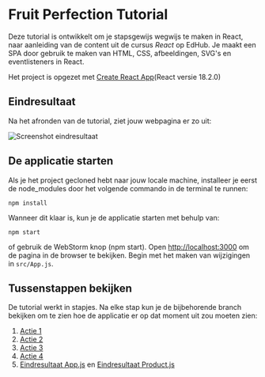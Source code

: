 # Fruit Perfection Tutorial

Deze tutorial is ontwikkelt om je stapsgewijs wegwijs te maken in React, naar aanleiding van de content uit de cursus *React* op EdHub. Je maakt een SPA door gebruik te maken van HTML, CSS, afbeeldingen, SVG's en eventlisteners in React.

Het project is opgezet met [Create React App](https://github.com/facebook/create-react-app)(React versie 18.2.0)

## Eindresultaat
Na het afronden van de tutorial, ziet jouw webpagina er zo uit:

![Screenshot eindresultaat](src/assets/screenshot-eindresultaat.png)

## De applicatie starten
Als je het project gecloned hebt naar jouw locale machine, installeer je eerst de node_modules
door het volgende commando in de terminal te runnen:

`npm install`

Wanneer dit klaar is, kun je de applicatie starten met behulp van:

`npm start`

of gebruik de WebStorm knop (npm start). Open [http://localhost:3000](http://localhost:3000) om
de pagina in de browser te bekijken. Begin met het maken van wijzigingen in `src/App.js`.

## Tussenstappen bekijken
De tutorial werkt in stapjes. Na elke stap kun je de bijbehorende branch bekijken om te zien hoe de
applicatie er op dat moment uit zou moeten zien:
1. [Actie 1](https://github.com/hogeschoolnovi/frontend-react-fruit-perfection/blob/stap-1/src/App.js)
2. [Actie 2](https://github.com/hogeschoolnovi/frontend-react-fruit-perfection/tree/stap-2/src/App.js)
3. [Actie 3](https://github.com/hogeschoolnovi/frontend-react-fruit-perfection/tree/stap-3/src/App.js)
4. [Actie 4](https://github.com/hogeschoolnovi/frontend-react-fruit-perfection/tree/stap-4/src/App.js)
5. [Eindresultaat App.js](https://github.com/hogeschoolnovi/frontend-react-fruit-perfection/blob/stap-5/src/App.js) en [Eindresultaat Product.js](https://github.com/hogeschoolnovi/frontend-react-fruit-perfection/blob/stap-5/src/components/Product.js)
